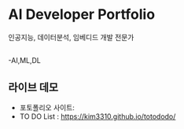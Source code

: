 # AI Developer Portfolio

인공지능, 데이터분석, 임베디드 개발 전문가

##

-AI,ML,DL

## 라이브 데모

- 포토폴리오 사이트:
- TO DO List : https://kim3310.github.io/totododo/
